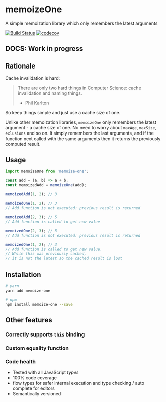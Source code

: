 # memoizeOne

A simple memoization library which only remembers the latest arguments

[![Build Status](https://travis-ci.org/alexreardon/memoize-one.svg?branch=master)](https://travis-ci.org/alexreardon/memoize-one)
[![codecov](https://codecov.io/gh/alexreardon/memoize-one/branch/master/graph/badge.svg)](https://codecov.io/gh/alexreardon/memoize-one)

## DOCS: Work in progress

## Rationale

Cache invalidation is hard:

> There are only two hard things in Computer Science: cache invalidation and naming things.
>
> - Phil Karlton

So keep things simple and just use a cache size of one.

Unlike other memoization libraries, `memoizeOne` only remembers the latest argument - a cache size of one. No need to worry about `maxAge`, `maxSize`, `exlusions` and so on. It simply remembers the last arguments, and if the function next called with the same arguments then it returns the previously computed result.


## Usage

```js
import memoizeOne from 'memoize-one';

const add = (a, b) => a + b;
const memoizedAdd = memoizeOne(add);

memoizedAdd(1, 2); // 3

memoizedOne(1, 2); // 3
// Add function is not executed: previous result is returned

memoizedAdd(2, 3); // 5
// Add function is called to get new value

memoizedOne(2, 3); // 5
// Add function is not executed: previous result is returned

memoizedOne(1, 2); // 3
// Add function is called to get new value.
// While this was previously cached,
// it is not the latest so the cached result is lost
```

## Installation

```bash
# yarn
yarn add memoize-one

# npm
npm install memoize-one --save
```

## Other features

### Correctly supports `this` binding

### Custom equality function

### Code health

- Tested with all JavaScript *types*
- 100% code coverage
- flow types for safer internal execution and type checking / auto complete for editors
- Semantically versioned